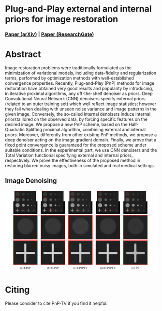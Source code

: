 # Plug-and-Play external and internal priors for image restoration

### [Paper (arXiv)](https://arxiv.org/abs/2102.07510) | [Paper (ResearchGate)]()

# Abstract
Image restoration problems were traditionally formulated as the minimization of variational models, including data-fidelity and regularization terms, performed by optimization methods with well-established convergence properties. Recently, Plug-and-Play (PnP) methods for image restoration have obtained very good results and popularity by introducing, in iterative proximal algorithms, any off-the-shelf denoiser as priors. Deep Convolutional Neural Network (CNN) denoisers specify external priors (related to an outer training set) which well reflect image statistics; however they fail when dealing with unseen noise variance and image patterns in the given image. Conversely, the so-called internal denoisers induce internal priorsta ilored on the observed data, by forcing specific features on the desired image. We propose a new PnP scheme, based on the Half-Quadratic Splitting proximal algorithm, combining external and internal priors. Moreover, differently from other existing PnP methods, we propose a deep denoiser acting on the image gradient domain. Finally, we prove that a fixed point convergence is guaranteed for the proposed scheme under suitable conditions. In the experimental part, we use CNN denoisers and the Total Variation functional specifying external and internal priors, respectively. We prove the effectiveness of the proposed method in restoring blurred noisy images, both in simulated and real medical settings.

## Image Denoising
<img src="figs/synthetic.png" width="700px"/> 

# Citing
Please consider to cite PnP-TV if you find it helpful.

